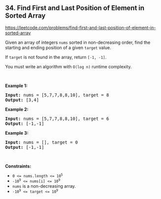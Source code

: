## 34. Find First and Last Position of Element in Sorted Array

<https://leetcode.com/problems/find-first-and-last-position-of-element-in-sorted-array>

<div class="px-5 pt-4"><div class="_1l1MA" data-track-load="qd_description_content"><p>Given an array of integers <code>nums</code> sorted in non-decreasing order, find the starting and ending position of a given <code>target</code> value.</p>

<p>If <code>target</code> is not found in the array, return <code>[-1, -1]</code>.</p>

<p>You must&nbsp;write an algorithm with&nbsp;<code>O(log n)</code> runtime complexity.</p>

<p>&nbsp;</p>
<p><strong class="example">Example 1:</strong></p>
<pre><strong>Input:</strong> nums = [5,7,7,8,8,10], target = 8
<strong>Output:</strong> [3,4]
</pre><p><strong class="example">Example 2:</strong></p>
<pre><strong>Input:</strong> nums = [5,7,7,8,8,10], target = 6
<strong>Output:</strong> [-1,-1]
</pre><p><strong class="example">Example 3:</strong></p>
<pre><strong>Input:</strong> nums = [], target = 0
<strong>Output:</strong> [-1,-1]
</pre>
<p>&nbsp;</p>
<p><strong>Constraints:</strong></p>

<ul>
 <li><code>0 &lt;= nums.length &lt;= 10<sup>5</sup></code></li>
 <li><code>-10<sup>9</sup>&nbsp;&lt;= nums[i]&nbsp;&lt;= 10<sup>9</sup></code></li>
 <li><code>nums</code> is a non-decreasing array.</li>
 <li><code>-10<sup>9</sup>&nbsp;&lt;= target&nbsp;&lt;= 10<sup>9</sup></code></li>
</ul>
</div></div>
